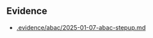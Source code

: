 ## Evidence

- [.evidence/abac/2025-01-07-abac-stepup.md](../.evidence/abac/2025-01-07-abac-stepup.md)
